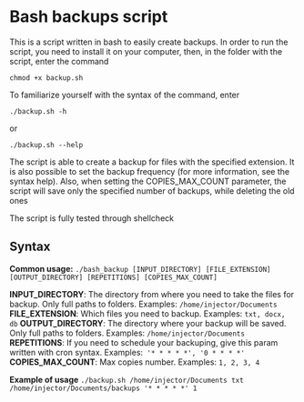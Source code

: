 # **Bash backups script**

This is a script written in bash to easily create backups. In order to run the script, you need to install it on your computer, then, in the folder with the script, enter the command

`chmod +x backup.sh`

To familiarize yourself with the syntax of the command, enter

`./backup.sh -h`

or

`./backup.sh --help`

The script is able to create a backup for files with the specified extension. It is also possible to set the backup frequency (for more information, see the syntax help). Also, when setting the COPIES_MAX_COUNT parameter, the script will save only the specified number of backups, while deleting the old ones

The script is fully tested through shellcheck

## **Syntax**

**Common usage:** `./bash_backup [INPUT_DIRECTORY] [FILE_EXTENSION] [OUTPUT_DIRECTORY] [REPETITIONS] [COPIES_MAX_COUNT]`

**INPUT_DIRECTORY**: The directory from where you need to take the files for backup. Only full paths to folders. Examples: `/home/injector/Documents`
**FILE_EXTENSION**: Which files you need to backup. Examples: `txt, docx, db`
**OUTPUT_DIRECTORY**: The directory where your backup will be saved. Only full paths to folders. Examples: `/home/injector/Documents` 
**REPETITIONS**: If you need to schedule your backuping, give this param written with cron syntax. Examples:` '* * * * *', '0 * * * *'`
**COPIES_MAX_COUNT**: Max copies number. Examples: `1, 2, 3, 4`

**Example of usage**
`./backup.sh /home/injector/Documents txt /home/injector/Documents/backups '* * * * *' 1`